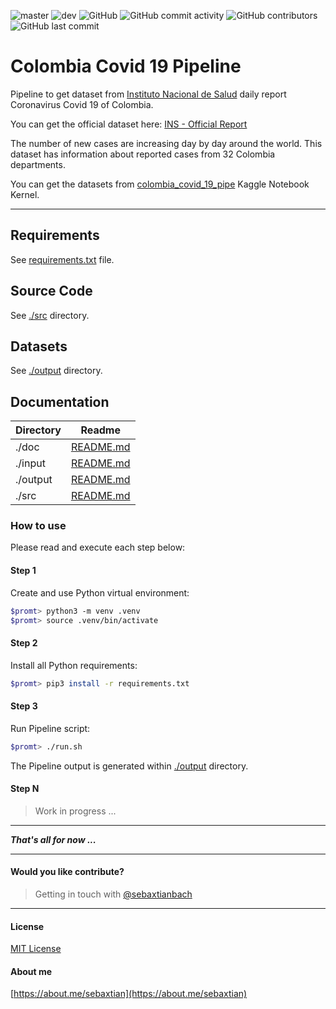 ![master](https://github.com/sebaxtian/colombia_covid_19_pipe/workflows/Schedule%20master%20branch/badge.svg?branch=master)
![dev](https://github.com/sebaxtian/colombia_covid_19_pipe/workflows/Build%20dev%20branch%20and%20merge%20into%20master%20branch/badge.svg?branch=dev)
![GitHub](https://img.shields.io/github/license/sebaxtian/colombia_covid_19_pipe?style=plastic)
![GitHub commit activity](https://img.shields.io/github/commit-activity/m/sebaxtian/colombia_covid_19_pipe?style=plastic)
![GitHub contributors](https://img.shields.io/github/contributors/sebaxtian/colombia_covid_19_pipe?style=plastic)
![GitHub last commit](https://img.shields.io/github/last-commit/sebaxtian/colombia_covid_19_pipe?color=09ca8c&style=plastic)

# Colombia Covid 19 Pipeline

Pipeline to get dataset from [Instituto Nacional de Salud](https://www.ins.gov.co/Noticias/Paginas/Coronavirus.aspx) daily report Coronavirus Covid 19 of Colombia.

You can get the official dataset here: [INS - Official Report](https://e.infogram.com/api/live/flex/bc384047-e71c-47d9-b606-1eb6a29962e3/664bc407-2569-4ab8-b7fb-9deb668ddb7a)

The number of new cases are increasing day by day around the world. This dataset has information about reported cases from 32 Colombia departments.

You can get the datasets from [colombia_covid_19_pipe](https://www.kaggle.com/sebaxtian/colombia-covid-19-pipe) Kaggle Notebook Kernel.

---

## Requirements

See [requirements.txt](./requirements.txt) file.

## Source Code

See [./src](./src) directory.

## Datasets

See [./output](./output) directory.

## Documentation

| Directory | Readme    |
|-----------|-----------|
| ./doc     | [README.md](./doc/README.md) |
| ./input   | [README.md](./input/README.md) |
| ./output  | [README.md](./output/README.md) |
| ./src     | [README.md](./src/README.md) |

### How to use

Please read and execute each step below:

#### Step 1

Create and use Python virtual environment:

```bash
$promt> python3 -m venv .venv
$promt> source .venv/bin/activate
```

#### Step 2

Install all Python requirements:

```bash
$promt> pip3 install -r requirements.txt
```

#### Step 3

Run Pipeline script:

```bash
$promt> ./run.sh
```

The Pipeline output is generated within [./output](./output) directory.

#### Step N

> Work in progress ...

---

***That's all for now ...***

---

#### Would you like contribute?

> Getting in touch with [@sebaxtianbach](https://twitter.com/sebaxtianbach)

---

#### License

[MIT License](./LICENSE)

#### About me

[https://about.me/sebaxtian](https://about.me/sebaxtian)
